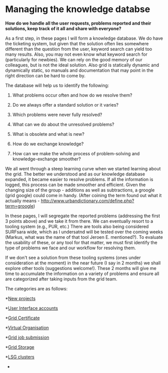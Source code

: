 # Managing the knowledge databse

**How do we handle all the user requests, problems reported and their solutions, keep track of it all and share with everyone?**

As a first step, in these pages I will form a knowledge database. We do have the ticketing system, but given that the solution often lies somewhere different than the question from the user, keyword search can yield too many results. Also, you may not even know what keyword search for (particularly for newbies). We can rely on the good memory of our colleagues, but is not the ideal solution. Also grid is statically dynamic and dynamically static, so manuals and documentation that may point in the right direction can be hard to come by. 

The database will help us to identify the following:

1. What problems occur often and how do we resolve them?

2. Do we always offer a standard solution or it varies?

3. Which problems were never fully resolved?

4. What can we do about the unresolved problems?

5. What is obsolete and what is new?

6. How do we exchange knowledge?

7. How can we make the whole process of problem-solving and knowledge-exchange smoother?

We all went through a steep learning curve when we started learning about the grid. The better we understood and as our knowledge database
expanded, it became easier to resolve problems. If all the information is logged, this process can be made smoother and efficient. 
Given the changing size of the group - additions as well as subtractions, a groogle (grid google) could come in handy. 
(After coining the term found out what it actually means - http://www.urbandictionary.com/define.php?term=groogle)

In these pages, I will segregate the reported problems (addressing the first 3 points above) and we take it from there. We can eventually resort
to a tooling system (e.g., PUR, etc.) There are tools also being considered SURFsara wide, which as I undersatnd will be tested over the coming weeks (Markus,
what was the name of that tool Jeroen E. mentioned?). To evaluate the usability of these, or any tool for that matter, we must first identify the type of problems we face and our workflow for resolving them. 

If we don't see a solution from these tooling systems (ones under consideration at the moment) in the near future (I say in 2 months) we shall explore other tools (suggestions welcome!). These 2 months will give me time to accumulate the information on a variety of problems and ensure all are categorized after taking inputs from the grid team.

The categories are as follows:

*[New projects](https://github.com/maithili-k/knowledge-management/blob/master/categories/new-projects.rst)


  *[User Interface accounts](https://github.com/maithili-k/knowledge-management/blob/master/categories/User-Interface-accounts.rst)
  
  *[Grid Certificate](https://github.com/maithili-k/knowledge-management/blob/master/categories/Grid-Certificate.rst)
  
  *[Virtual Organisation](https://github.com/maithili-k/knowledge-management/blob/master/categories/Virtual-Organisation.rst)
  
  *[Grid job submission](https://github.com/maithili-k/knowledge-management/blob/master/categories/grid-jobs.rst)
  
  *[Grid Storage](https://github.com/maithili-k/knowledge-management/blob/master/categories/Grid-storage.rst)
  
  *[LSG clusters](https://github.com/maithili-k/knowledge-management/blob/master/categories/LSG-clusters.rst)
  
  *

